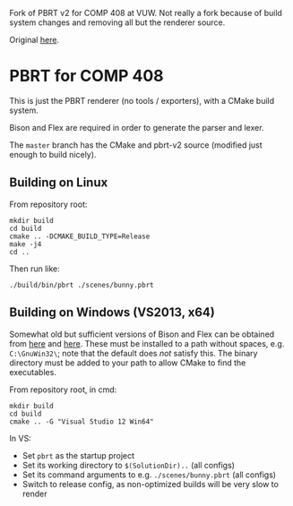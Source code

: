 Fork of PBRT v2 for COMP 408 at VUW.
Not really a fork because of build system changes and removing all but the renderer source.

Original [here](http://github.com/mmp/pbrt-v2).

PBRT for COMP 408
=================

This is just the PBRT renderer (no tools / exporters), with a CMake build system.

Bison and Flex are required in order to generate the parser and lexer.

The `master` branch has the CMake and pbrt-v2 source (modified just enough to build nicely).

Building on Linux
-----------------

From repository root:
```
mkdir build
cd build
cmake .. -DCMAKE_BUILD_TYPE=Release
make -j4
cd ..
```
Then run like:
```
./build/bin/pbrt ./scenes/bunny.pbrt
```

Building on Windows (VS2013, x64)
---------------------------------

Somewhat old but sufficient versions of Bison and Flex can be obtained from [here](http://gnuwin32.sourceforge.net/packages/bison.htm) and [here](http://gnuwin32.sourceforge.net/packages/flex.htm). These must be installed to a path without spaces, e.g. `C:\GnuWin32\`; note that the default does _not_ satisfy this. The binary directory must be added to your path to allow CMake to find the executables.

From repository root, in cmd:
```
mkdir build
cd build
cmake .. -G "Visual Studio 12 Win64"
```

In VS:
- Set `pbrt` as the startup project
- Set its working directory to `$(SolutionDir)..` (all configs)
- Set its command arguments to e.g. `./scenes/bunny.pbrt` (all configs)
- Switch to release config, as non-optimized builds will be very slow to render

